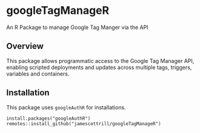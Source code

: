 # googleTagManageR
An R Package to manage Google Tag Manger via the API

## Overview
This package allows programmatic access to the Google Tag Manager API, enabling scripted deployments and updates across multiple tags, triggers, variables and containers. 

## Installation
This package uses `googleAuthR` for installations. 
```
install.packages("googleAuthR")
remotes::install_github("jamescottrill/googleTagManageR")
```
